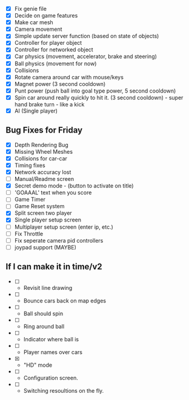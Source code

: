 - [x] Fix genie file
- [x] Decide on game features
- [x] Make car mesh
- [x] Camera movement
- [x] Simple update server function (based on state of objects)
- [x] Controller for player object
- [x] Controller for networked object
- [x] Car physics (movement, accelerator, brake and steering)
- [x] Ball physics (movement for now)
- [x] Collisions
- [x] Rotate camera around car with mouse/keys
- [x] Magnet power (3 second cooldown)
- [x] Punt power (push ball into goal type power, 5 second cooldown)
- [x] Spin car around really quickly to hit it. (3 second cooldown) - super hand brake turn - like a kick
- [x] AI (Single player)

Bug Fixes for Friday
--------------------

- [x] Depth Rendering Bug
- [x] Missing Wheel Meshes
- [x] Collisions for car-car
- [x] Timing fixes
- [x] Network accuracy lost
- [ ] Manual/Readme screen
- [x] Secret demo mode - (button to activate on title)
- [ ] 'GOAAAL' text when you score
- [ ] Game Timer
- [ ] Game Reset system
- [x] Split screen two player
- [x] Single player setup screen
- [ ] Multiplayer setup screen (enter ip, etc.)
- [ ] Fix Throttle
- [ ] Fix seperate camera pid controllers
- [ ] joypad support (MAYBE)

If I can make it in time/v2
---------------------------

- [ ] - Revisit line drawing
- [ ] - Bounce cars back on map edges
- [ ] - Ball should spin
- [ ] - Ring around ball
- [ ] - Indicator where ball is
- [ ] - Player names over cars
- [x] - "HD" mode
- [ ] - Configuration screen.
- [ ] - Switching resoultions on the fly.